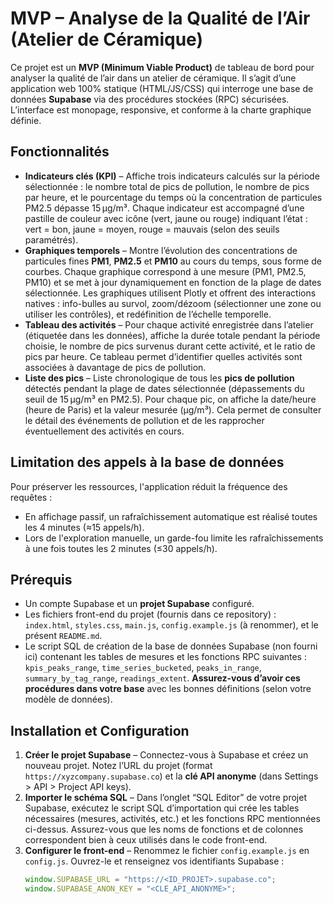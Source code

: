 # MVP – Analyse de la Qualité de l’Air (Atelier de Céramique)

Ce projet est un **MVP (Minimum Viable Product)** de tableau de bord pour analyser la qualité de l’air dans un atelier de céramique. Il s’agit d’une application web 100% statique (HTML/JS/CSS) qui interroge une base de données **Supabase** via des procédures stockées (RPC) sécurisées. L’interface est monopage, responsive, et conforme à la charte graphique définie.

## Fonctionnalités

- **Indicateurs clés (KPI)** – Affiche trois indicateurs calculés sur la période sélectionnée : le nombre total de pics de pollution, le nombre de pics par heure, et le pourcentage du temps où la concentration de particules PM2.5 dépasse 15 µg/m³. Chaque indicateur est accompagné d’une pastille de couleur avec icône (vert, jaune ou rouge) indiquant l’état : vert = bon, jaune = moyen, rouge = mauvais (selon des seuils paramétrés).
- **Graphiques temporels** – Montre l’évolution des concentrations de particules fines **PM1**, **PM2.5** et **PM10** au cours du temps, sous forme de courbes. Chaque graphique correspond à une mesure (PM1, PM2.5, PM10) et se met à jour dynamiquement en fonction de la plage de dates sélectionnée. Les graphiques utilisent Plotly et offrent des interactions natives : info-bulles au survol, zoom/dézoom (sélectionner une zone ou utiliser les contrôles), et redéfinition de l’échelle temporelle.
- **Tableau des activités** – Pour chaque activité enregistrée dans l’atelier (étiquetée dans les données), affiche la durée totale pendant la période choisie, le nombre de pics survenus durant cette activité, et le ratio de pics par heure. Ce tableau permet d’identifier quelles activités sont associées à davantage de pics de pollution.
- **Liste des pics** – Liste chronologique de tous les **pics de pollution** détectés pendant la plage de dates sélectionnée (dépassements du seuil de 15 µg/m³ en PM2.5). Pour chaque pic, on affiche la date/heure (heure de Paris) et la valeur mesurée (µg/m³). Cela permet de consulter le détail des événements de pollution et de les rapprocher éventuellement des activités en cours.

## Limitation des appels à la base de données

Pour préserver les ressources, l'application réduit la fréquence des requêtes :

- En affichage passif, un rafraîchissement automatique est réalisé toutes les 4 minutes (≈15 appels/h).
- Lors de l'exploration manuelle, un garde-fou limite les rafraîchissements à une fois toutes les 2 minutes (≤30 appels/h).

## Prérequis

- Un compte Supabase et un **projet Supabase** configuré.
- Les fichiers front-end du projet (fournis dans ce repository) : `index.html`, `styles.css`, `main.js`, `config.example.js` (à renommer), et le présent `README.md`.
- Le script SQL de création de la base de données Supabase (non fourni ici) contenant les tables de mesures et les fonctions RPC suivantes : `kpis_peaks_range`, `time_series_bucketed`, `peaks_in_range`, `summary_by_tag_range`, `readings_extent`. **Assurez-vous d’avoir ces procédures dans votre base** avec les bonnes définitions (selon votre modèle de données).

## Installation et Configuration

1. **Créer le projet Supabase** – Connectez-vous à Supabase et créez un nouveau projet. Notez l’URL du projet (format `https://xyzcompany.supabase.co`) et la **clé API anonyme** (dans Settings > API > Project API keys).
2. **Importer le schéma SQL** – Dans l’onglet “SQL Editor” de votre projet Supabase, exécutez le script SQL d’importation qui crée les tables nécessaires (mesures, activités, etc.) et les fonctions RPC mentionnées ci-dessus. Assurez-vous que les noms de fonctions et de colonnes correspondent bien à ceux utilisés dans le code front-end.
3. **Configurer le front-end** – Renommez le fichier `config.example.js` en `config.js`. Ouvrez-le et renseignez vos identifiants Supabase :
   ```js
   window.SUPABASE_URL = "https://<ID_PROJET>.supabase.co";
   window.SUPABASE_ANON_KEY = "<CLE_API_ANONYME>";

